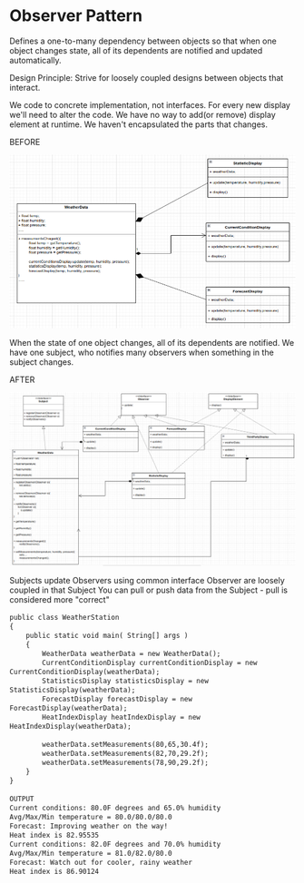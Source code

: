 # Observer Pattern
Defines a one-to-many dependency between objects so that when one object changes state, all of its dependents are notified and updated automatically.

Design Principle: Strive for loosely coupled designs between objects that interact.

We code to concrete implementation, not interfaces. For every new display we'll need to alter the code. We have no way to add(or remove) display
element at runtime.  We haven't encapsulated the parts that changes.

BEFORE

![img.png](src/images/img.png)

When the state of one object changes, all of its dependents are notified. We have one subject, who notifies many observers when something in
the subject changes.

AFTER

![img.png](src/images/img1.png)

Subjects update Observers using common interface
Observer are loosely coupled in that Subject
You can pull or push data from the Subject - pull is considered more "correct"

```
public class WeatherStation
{
    public static void main( String[] args )
    {
        WeatherData weatherData = new WeatherData();
        CurrentConditionDisplay currentConditionDisplay = new CurrentConditionDisplay(weatherData);
        StatisticsDisplay statisticsDisplay = new StatisticsDisplay(weatherData);
        ForecastDisplay forecastDisplay = new ForecastDisplay(weatherData);
        HeatIndexDisplay heatIndexDisplay = new HeatIndexDisplay(weatherData);

        weatherData.setMeasurements(80,65,30.4f);
        weatherData.setMeasurements(82,70,29.2f);
        weatherData.setMeasurements(78,90,29.2f);
    }
}

OUTPUT
Current conditions: 80.0F degrees and 65.0% humidity
Avg/Max/Min temperature = 80.0/80.0/80.0
Forecast: Improving weather on the way!
Heat index is 82.95535
Current conditions: 82.0F degrees and 70.0% humidity
Avg/Max/Min temperature = 81.0/82.0/80.0
Forecast: Watch out for cooler, rainy weather
Heat index is 86.90124

```